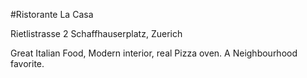#Ristorante La Casa

Rietlistrasse 2
Schaffhauserplatz, Zuerich


Great Italian Food, Modern interior, real Pizza oven. A Neighbourhood favorite.
